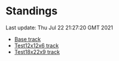# Standings

Last update: Thu Jul 22 21:27:20 GMT 2021

* [Base track](comps/Base/2021-07-22/standings.md)
* [Test12x12x6 track](comps/Test12x12x6/2021-07-22/standings.md)
* [Test18x22x9 track](comps/Test18x22x9/2021-07-22/standings.md)
